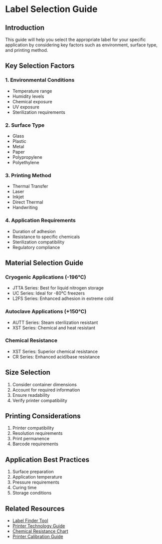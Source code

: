 # Label Selection Guide

## Introduction
This guide will help you select the appropriate label for your specific application by considering key factors such as environment, surface type, and printing method.

## Key Selection Factors

### 1. Environmental Conditions
- Temperature range
- Humidity levels
- Chemical exposure
- UV exposure
- Sterilization requirements

### 2. Surface Type
- Glass
- Plastic
- Metal
- Paper
- Polypropylene
- Polyethylene

### 3. Printing Method
- Thermal Transfer
- Laser
- Inkjet
- Direct Thermal
- Handwriting

### 4. Application Requirements
- Duration of adhesion
- Resistance to specific chemicals
- Sterilization compatibility
- Regulatory compliance

## Material Selection Guide

### Cryogenic Applications (-196°C)
- JTTA Series: Best for liquid nitrogen storage
- UC Series: Ideal for -80°C freezers
- L2FS Series: Enhanced adhesion in extreme cold

### Autoclave Applications (+150°C)
- AUTT Series: Steam sterilization resistant
- XST Series: Chemical and heat resistant

### Chemical Resistance
- XST Series: Superior chemical resistance
- CR Series: Enhanced acid/base resistance

## Size Selection
1. Consider container dimensions
2. Account for required information
3. Ensure readability
4. Verify printer compatibility

## Printing Considerations
1. Printer compatibility
2. Resolution requirements
3. Print permanence
4. Barcode requirements

## Application Best Practices
1. Surface preparation
2. Application temperature
3. Pressure requirements
4. Curing time
5. Storage conditions

## Related Resources
- [Label Finder Tool](../Resources/label-finder.md)
- [Printer Technology Guide](../Resources/printer-guide.md)
- [Chemical Resistance Chart](../Resources/chemical-resistance-chart.md)
- [Printer Calibration Guide](./printer-calibration.md) 